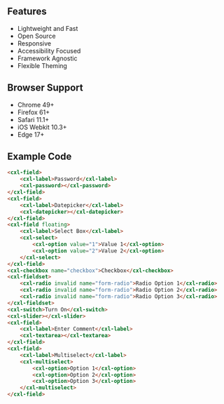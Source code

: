 ## Features

-   Lightweight and Fast
-   Open Source
-   Responsive
-   Accessibility Focused
-   Framework Agnostic
-   Flexible Theming

## Browser Support

-   Chrome 49+
-   Firefox 61+
-   Safari 11.1+
-   iOS Webkit 10.3+
-   Edge 17+

## Example Code

```html
<cxl-field>
	<cxl-label>Password</cxl-label>
	<cxl-password></cxl-password>
</cxl-field>
<cxl-field>
	<cxl-label>Datepicker</cxl-label>
	<cxl-datepicker></cxl-datepicker>
</cxl-field>
<cxl-field floating>
	<cxl-label>Select Box</cxl-label>
	<cxl-select>
		<cxl-option value="1">Value 1</cxl-option>
		<cxl-option value="2">Value 2</cxl-option>
	</cxl-select>
</cxl-field>
<cxl-checkbox name="checkbox">Checkbox</cxl-checkbox>
<cxl-fieldset>
	<cxl-radio invalid name="form-radio">Radio Option 1</cxl-radio>
	<cxl-radio invalid name="form-radio">Radio Option 2</cxl-radio>
	<cxl-radio invalid name="form-radio">Radio Option 3</cxl-radio>
</cxl-fieldset>
<cxl-switch>Turn On</cxl-switch>
<cxl-slider></cxl-slider>
<cxl-field>
	<cxl-label>Enter Comment</cxl-label>
	<cxl-textarea></cxl-textarea>
</cxl-field>
<cxl-field>
	<cxl-label>Multiselect</cxl-label>
	<cxl-multiselect>
		<cxl-option>Option 1</cxl-option>
		<cxl-option>Option 2</cxl-option>
		<cxl-option>Option 3</cxl-option>
	</cxl-multiselect>
</cxl-field>
```
